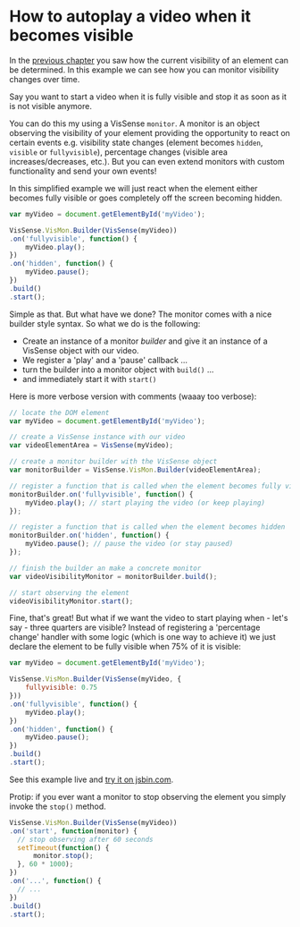 # How to autoplay a video when it becomes visible

In the [previous chapter](https://cdnjs.com/libraries/vissense/tutorials/getting-started) you saw how the current visibility of an element can be determined.
In this example we can see how you can monitor visibility changes over time.

Say you want to start a video when it is fully visible and stop it as soon as it is not visible anymore.

You can do this my using a VisSense `monitor`.
A monitor is an object observing the visibility of your element providing
the opportunity to react on certain events e.g.
visibility state changes (element becomes `hidden`, `visible` or `fullyvisible`),
percentage changes (visible area increases/decreases, etc.).
But you can even extend monitors with custom functionality and send your own events!

In this simplified example we will just react when the element either
becomes fully visible or goes completely off the screen becoming hidden.

```js
var myVideo = document.getElementById('myVideo');

VisSense.VisMon.Builder(VisSense(myVideo))
.on('fullyvisible', function() {
    myVideo.play();
})
.on('hidden', function() {
    myVideo.pause();
})
.build()
.start();
```

Simple as that. But what have we done?
The monitor comes with a nice builder style syntax.
So what we do is the following:

- Create an instance of a monitor *builder* and give it an instance of a VisSense object with our video.
- We register a 'play' and a 'pause' callback ...
- turn the builder into a monitor object with `build()` ...
- and immediately start it  with `start()`

Here is more verbose version with comments (waaay too verbose):

```js
// locate the DOM element
var myVideo = document.getElementById('myVideo');

// create a VisSense instance with our video
var videoElementArea = VisSense(myVideo);

// create a monitor builder with the VisSense object
var monitorBuilder = VisSense.VisMon.Builder(videoElementArea);

// register a function that is called when the element becomes fully visible
monitorBuilder.on('fullyvisible', function() {
    myVideo.play(); // start playing the video (or keep playing)
});

// register a function that is called when the element becomes hidden
monitorBuilder.on('hidden', function() {
    myVideo.pause(); // pause the video (or stay paused)
});

// finish the builder an make a concrete monitor
var videoVisibilityMonitor = monitorBuilder.build();

// start observing the element
videoVisibilityMonitor.start();
```

Fine, that's great! But what if we want the video to start playing when - let's say - three quarters are visible?
Instead of registering a 'percentage change' handler with some logic (which is one way to achieve it)
we just declare the element to be fully visible when 75% of it is visible:

```js
var myVideo = document.getElementById('myVideo');

VisSense.VisMon.Builder(VisSense(myVideo, {
    fullyvisible: 0.75
}))
.on('fullyvisible', function() {
    myVideo.play();
})
.on('hidden', function() {
    myVideo.pause();
})
.build()
.start();
```

See this example live and [try it on jsbin.com](https://jsbin.com/maqaco/edit?js,output).

Protip: if you ever want a monitor to stop observing the element you simply invoke the `stop()` method.

```js
VisSense.VisMon.Builder(VisSense(myVideo))
.on('start', function(monitor) {
  // stop observing after 60 seconds
  setTimeout(function() {
      monitor.stop();
  }, 60 * 1000);
})
.on('...', function() {
  // ...
})
.build()
.start();
```
